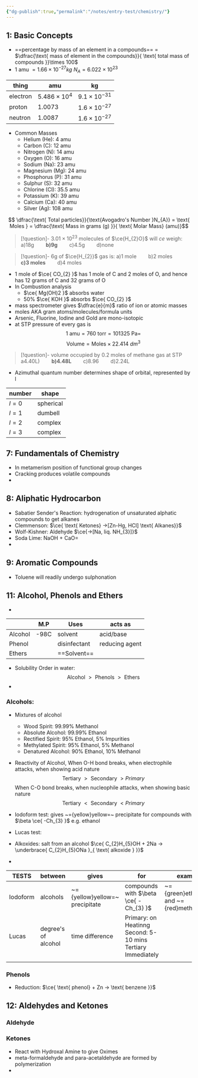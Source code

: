 ```yaml
---
{"dg-publish":true,"permalink":"/notes/entry-test/chemistry/"}
---
```



## 1: Basic Concepts
- ==percentage by mass of an element in a compounds== = $\dfrac{\text{ mass of element in the compounds}}{ \text{ total mass of compounds }}\times 100$
- $1 \text{ amu }  = 1.66\times 10^{-27}kg$
  $N_{A}  =6.022 \times 10^{23}$  

| thing    | amu                   | kg                   |
| -------- | --------------------- | -------------------- |
| electron | $5.486 \times 10^{4}$ | $9.1\times 10^{-31}$ |
| proton   | 1.0073                | $1.6\times 10^{-27}$ |
| neutron  | 1.0087                | $1.6\times 10^{-27}$ |

- Common Masses
	- Helium (He): 4 amu
	- Carbon (C): 12 amu
	- Nitrogen (N): 14 amu
	- Oxygen (O): 16 amu
	- Sodium (Na): 23 amu
	- Magnesium (Mg): 24 amu
	- Phosphorus (P): 31 amu
	- Sulphur (S): 32 amu
	- Chlorine (Cl): 35.5 amu
	- Potassium (K): 39 amu
	- Calcium (Ca): 40 amu
	- Silver (Ag): 108 amu

$$  \dfrac{\text{ Total particles}}{\text{Avogadro's Number }N_{A}} =  \text{ Moles } =  \dfrac{\text{ Mass in grams (g) }}{ \text{ Molar Mass} (amu)}$$
>[!question]- $3.01 \times 10^{23}$  molecules of $\ce{H_{2}O}$ will $ce$ weigh:
 >a)18g$\qquad$**b)9g**$\qquad$c)4.5g$\qquad$d)none
 >

>[!question]- 6g of $\ce{H_{2}}$ gas is: 
 >a)1 mole$\qquad$b)2 moles$\qquad$**c)3 moles**$\qquad$d)4 moles
 
 
  

  
- 1 mole of $\ce{ CO_{2} }$ has 1 mole of C and 2 moles of O, and hence has 12 grams of C and 32 grams of O
- In Combustion analysis 
	- $\ce{ Mg(OH)2 }$ absorbs water
	- 50% $\ce{ KOH }$ absorbs $\ce{ CO_{2} }$
- mass spectrometer gives $\dfrac{e}{m}$ ratio of ion or atomic masses
- moles AKA gram atoms/molecules/formula units
- Arsenic, Fluorine, Iodine and Gold are mono-isotopic
- at STP pressure of every gas is
$$1  \text{ amu} = 760 \ \text{torr} = 101325 \text{ Pa} = $$
$$
 \text{Volume} =  \text{Moles}\times 22.414 \ dm^{3}
$$
>[!question]- volume occupied by 0.2 moles of methane gas at STP 
 >a4.40L)$\qquad$**b)4.48L**$\qquad$c)8.96$\qquad$d)2.24L

- Azimuthal quantum number determines shape of orbital, represented by l

| number | shape     |
| ------ | --------- |
| $l=0$  | spherical |
| $l=1$  | dumbell   |
| $l=2$  | complex   |
| $l=3$  | complex   |

## 7: Fundamentals of Chemistry
- In metamerism position of functional group changes
- Cracking produces volatile compounds
- 
## 8: Aliphatic Hydrocarbon
- Sabatier Sender's Reaction: hydrogenation of unsaturated alphatic compounds to get alkanes
-  Clemmenson: $\ce{ \text{ Ketones} ->[Zn-Hg, HCl] \text{ Alkanes}}$
- Wolf-Kishner: Aldehyde $\ce{->[Na, liq. NH_{3}]}$
- Soda Lime: NaOH + CaO=
- 
## 9: Aromatic Compounds
- Toluene will readily undergo sulphonation        

## 11: Alcohol, Phenols and Ethers
- 

|         | M.P  | Uses         | acts as        |
| ------- | ---- | ------------ | -------------- |
| Alcohol | -98C | solvent      | acid/base      |
| Phenol  |      | disinfectant | reducing agent |
| Ethers  |      | ==Solvent==  |                |
- Solubility Order in water:
$$
\text{ Alcohol } >  \text{ Phenols } >  \text{ Ethers }
$$
- 

### Alcohols:
- Mixtures of alcohol
	- Wood Spirit: 99.99% Methanol
	- Absolute Alcohol: 99.99% Ethanol
	- Rectified Spirit: 95% Ethanol, 5% Impurities
	- Methylated Spirit: 95% Ethanol, 5% Methanol
	- Denatured Alcohol:  90% Ethanol, 10% Methanol
   
- Reactivity of Alcohol, When O-H bond breaks, when electrophile attacks, when showing acid nature
$$
   \text{ Tertiary } >  \text{ Secondary }> Primary
$$
When C-O bond breaks, when nucleophile attacks, when showing basic nature
$$
   \text{ Tertiary } <  \text{ Secondary }< Primary
$$
- Iodoform test: gives ~={yellow}yellow=~ precipitate for compounds with $\beta \ce{ -Ch_{3} }$ e.g.  ethanol 
- Lucas test:
- Alkoxides: salt from an alcohol $\ce{ C_{2}H_{5}OH + 2Na -> \underbrace{ C_{2}H_{5}ONa }_{ \text{ alkoxide } }}$
- 

| TESTS    | between             | gives                          | for                                                               | example                                  |     |
| -------- | ------------------- | ------------------------------ | ----------------------------------------------------------------- | ---------------------------------------- | --- |
| Iodoform | alcohols            | ~={yellow}yellow=~ precipitate | compounds with $\beta \ce{ -Ch_{3} }$                             | ~={green}ethanol=~ and ~={red}methanol=~ |     |
| Lucas    | degree's of alcohol | time difference                | Primary: on Heatinng<br>Second: 5-10 mins<br>Tertiary Immediately |                                          |     |
|          |                     |                                |                                                                   |                                          |     |

### Phenols
- Reduction: $\ce{ \text{ phenol} + Zn ->  \text{ benzene }}$

## 12: Aldehydes and Ketones
### Aldehyde 
### Ketones 
- React with Hydroxal Amine to give Oximes
- meta-formaldehyde and para-acetaldehyde are formed by polymerization
- 